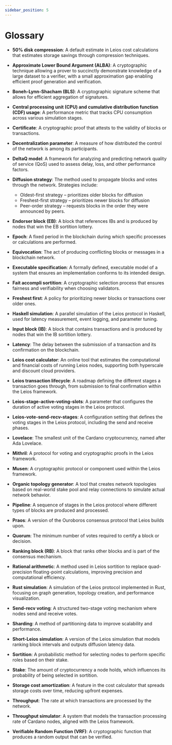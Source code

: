 ```yaml
---
sidebar_position: 5
---
```


# Glossary

- **50% disk compression**: A default estimate in Leios cost calculations that estimates storage savings through compression techniques.

- **Approximate Lower Bound Argument (ALBA)**: A cryptographic technique allowing a prover to succinctly demonstrate knowledge of a large dataset to a verifier, with a small approximation gap enabling efficient proof generation and verification.

- **Boneh-Lynn-Shacham (BLS)**: A cryptographic signature scheme that allows for efficient aggregation of signatures.

- **Central processing unit (CPU) and cumulative distribution function (CDF) usage**: A performance metric that tracks CPU consumption across various simulation stages.

- **Certificate**: A cryptographic proof that attests to the validity of blocks or transactions.

- **Decentralization parameter**: A measure of how distributed the control of the network is among its participants.

- **DeltaQ model**: A framework for analyzing and predicting network quality of service (QoS) used to assess delay, loss, and other performance factors.

- **Diffusion strategy**: The method used to propagate blocks and votes through the network. Strategies include:
  - Oldest-first strategy – prioritizes older blocks for diffusion
  - Freshest-first strategy – prioritizes newer blocks for diffusion
  - Peer-order strategy – requests blocks in the order they were announced by peers.

- **Endorser block (EB)**: A block that references IBs and is produced by nodes that win the EB sortition lottery.

- **Epoch**: A fixed period in the blockchain during which specific processes or calculations are performed.

- **Equivocation**: The act of producing conflicting blocks or messages in a blockchain network.

- **Executable specification**: A formally defined, executable model of a system that ensures an implementation conforms to its intended design.

- **Fait accompli sortition**: A cryptographic selection process that ensures fairness and verifiability when choosing validators.

- **Freshest first**: A policy for prioritizing newer blocks or transactions over older ones.

- **Haskell simulation**: A parallel simulation of the Leios protocol in Haskell, used for latency measurement, event logging, and parameter tuning.

- **Input block (IB)**: A block that contains transactions and is produced by nodes that win the IB sortition lottery.

- **Latency**: The delay between the submission of a transaction and its confirmation on the blockchain.

- **Leios cost calculator**: An online tool that estimates the computational and financial costs of running Leios nodes, supporting both hyperscale and discount cloud providers.

- **Leios transaction lifecycle**: A roadmap defining the different stages a transaction goes through, from submission to final confirmation within the Leios framework.

- **Leios-stage-active-voting-slots**: A parameter that configures the duration of active voting stages in the Leios protocol.

- **Leios-vote-send-recv-stages**: A configuration setting that defines the voting stages in the Leios protocol, including the send and receive phases.

- **Lovelace**: The smallest unit of the Cardano cryptocurrency, named after Ada Lovelace.

- **Mithril**: A protocol for voting and cryptographic proofs in the Leios framework.

- **Musen**: A cryptographic protocol or component used within the Leios framework.

- **Organic topology generator**: A tool that creates network topologies based on real-world stake pool and relay connections to simulate actual network behavior.

- **Pipeline**: A sequence of stages in the Leios protocol where different types of blocks are produced and processed.

- **Praos**: A version of the Ouroboros consensus protocol that Leios builds upon.

- **Quorum**: The minimum number of votes required to certify a block or decision.

- **Ranking block (RB)**: A block that ranks other blocks and is part of the consensus mechanism.

- **Rational arithmetic**: A method used in Leios sortition to replace quad-precision floating-point calculations, improving precision and computational efficiency.

- **Rust simulation**: A simulation of the Leios protocol implemented in Rust, focusing on graph generation, topology creation, and performance visualization.

- **Send-recv voting**: A structured two-stage voting mechanism where nodes send and receive votes.

- **Sharding**: A method of partitioning data to improve scalability and performance.

- **Short-Leios simulation**: A version of the Leios simulation that models ranking block intervals and outputs diffusion latency data.

- **Sortition**: A probabilistic method for selecting nodes to perform specific roles based on their stake.

- **Stake**: The amount of cryptocurrency a node holds, which influences its probability of being selected in sortition.

- **Storage cost amortization**: A feature in the cost calculator that spreads storage costs over time, reducing upfront expenses.

- **Throughput**: The rate at which transactions are processed by the network.

- **Throughput simulator**: A system that models the transaction processing rate of Cardano nodes, aligned with the Leios framework.

- **Verifiable Random Function (VRF)**: A cryptographic function that produces a random output that can be verified.
